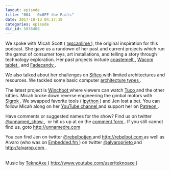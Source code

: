 ```yaml
---
layout: episode
title: "004 - 0x0FF the Rails"
date: 2017-10-13 04:17:19
categories: episode
dir_id: 5836408
---
```

<p>
 <span style="font-weight: 400;">
  We spoke with Micah Scott (
 </span>
 <a href="https://twitter.com/scanlime">
  <span style="font-weight: 400;">
   @scanlime
  </span>
 </a>
 <span style="font-weight: 400;">
  ), the original inspiration for this podcast. She gave us a rundown of her past and current projects which run the gamut of consumer toys, art installations, and telling a story through technology exploration. Her past projects include
 </span>
 <a href="http://www.misc.name/coastermelt/">
  <span style="font-weight: 400;">
   coastemelt
  </span>
 </a>
 <span style="font-weight: 400;">
  ,
 </span>
 <a href="https://youtu.be/j4AKwJERxOw">
  <span style="font-weight: 400;">
   Wacom tablet
  </span>
 </a>
 <span style="font-weight: 400;">
  , and
 </span>
 <a href="http://www.misc.name/#/fadecandy/">
  <span style="font-weight: 400;">
   Fadecandy
  </span>
 </a>
 <span style="font-weight: 400;">
  .
 </span>
</p>
<p>
 <span style="font-weight: 400;">
  We also talked about her challenges on
 </span>
 <a href="https://blog.adafruit.com/2012/12/05/how-we-built-a-super-nintendo-out-of-a-wireless-keyboard-sifteo-sifteo/">
  <span style="font-weight: 400;">
   Sifteo
  </span>
 </a>
 <span style="font-weight: 400;">
  with limited architectures and resources. We tackled some basic computer
 </span>
 <a href="http://infocenter.arm.com/help/index.jsp?topic=/com.arm.doc.faqs/ka11516.html">
  <span style="font-weight: 400;">
   architecture types
  </span>
 </a>
 <span style="font-weight: 400;">
  .
 </span>
</p>
<p>
 <span style="font-weight: 400;">
  The latest project is
 </span>
 <a href="https://www.youtube.com/watch?v=s3O0jKvxUIM">
  <span style="font-weight: 400;">
   Winchbot
  </span>
 </a>
 <span style="font-weight: 400;">
  where viewers can watch
 </span>
 <a href="https://twitter.com/TucoTheCat">
  <span style="font-weight: 400;">
   Tuco
  </span>
 </a>
 <span style="font-weight: 400;">
  and the other kitties. Micah broke down reverse engineering the gimbal motors with
 </span>
 <a href="http://sigrok.org/">
  <span style="font-weight: 400;">
   Sigrok
  </span>
 </a>
 <span style="font-weight: 400;">
  . We swapped favorite tools (
 </span>
 <a href="http://ipython.org/notebook.html">
  <span style="font-weight: 400;">
   ipython
  </span>
 </a>
 <span style="font-weight: 400;">
  ) and Jen lost a bet. You can follow Micah along on her
 </span>
 <a href="https://www.youtube.com/user/micahjd">
  <span style="font-weight: 400;">
   YouTube channel
  </span>
 </a>
 <span style="font-weight: 400;">
  and support her on
 </span>
 <a href="https://www.patreon.com/scanlime">
  <span style="font-weight: 400;">
   Patreon
  </span>
 </a>
 <span style="font-weight: 400;">
  .
 </span>
</p>
<p>
 <span style="font-weight: 400;">
  Have comments or suggested names for the show? Find us on twitter
 </span>
 <a href="https://twitter.com/unnamed_show">
  <span style="font-weight: 400;">
   @unnamed_show
  </span>
 </a>
 <span style="font-weight: 400;">
  ,  or hit us up at on the
 </span>
 <a href="https://goo.gl/forms/2JSxjsaTCmczwS9J2">
  <span style="font-weight: 400;">
   comment form
  </span>
 </a>
 <span style="font-weight: 400;">
  . If you still cannot find us, goto
 </span>
 <a href="http://unnamedre.com">
  <span style="font-weight: 400;">
   http://unnamedre.com
  </span>
 </a>
</p>
<p>
 <span style="font-weight: 400;">
  You can find Jen on twitter
 </span>
 <a href="https://twitter.com/rebelbotjen">
  <span style="font-weight: 400;">
   @rebelbotjen
  </span>
 </a>
 <span style="font-weight: 400;">
  and
 </span>
 <a href="http://rebelbot.com">
  <span style="font-weight: 400;">
   http://rebelbot.com
  </span>
 </a>
 <span style="font-weight: 400;">
  as well as Alvaro (who was on
 </span>
 <a href="http://embedded.fm/episodes/215">
  <span style="font-weight: 400;">
   Embedded.fm
  </span>
 </a>
 <span style="font-weight: 400;">
  ) on twitter
 </span>
 <a href="https://twitter.com/alvaroprieto">
  <span style="font-weight: 400;">
   @alvaroprieto
  </span>
 </a>
 <span style="font-weight: 400;">
  and
 </span>
 <a href="http://alvarop.com">
  <span style="font-weight: 400;">
   http://alvarop.com
  </span>
 </a>
 <span style="font-weight: 400;">
  .
 </span>
</p>
<p>
 <br/>
 <span style="font-weight: 400;">
  Music by
 </span>
 <a href="http://www.teknoaxe.com">
  <span style="font-weight: 400;">
   TeknoAxe
  </span>
 </a>
 <span style="font-weight: 400;">
  (
 </span>
 <a href="http://www.youtube.com/user/teknoaxe">
  <span style="font-weight: 400;">
   http://www.youtube.com/user/teknoaxe
  </span>
 </a>
 <span style="font-weight: 400;">
  )
 </span>
</p>
<p>
</p>
